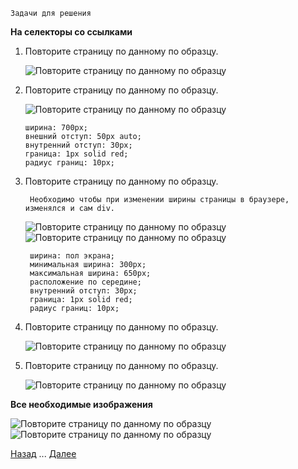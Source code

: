     Задачи для решения

**На селекторы со ссылками**
 
1. Повторите страницу по данному по образцу.

   ![Повторите страницу по данному по образцу](img/1.jpg)
   
2. Повторите страницу по данному по образцу.
   
   ![Повторите страницу по данному по образцу](img/2.jpg)
   
       ширина: 700px;
       внешний отступ: 50px auto;
       внутренний отступ: 30px;
       граница: 1px solid red;
       радиус границ: 10px;
       
3. Повторите страницу по данному по образцу.

        Необходимо чтобы при изменении ширины страницы в браузере, изменялся и сам div. 
   
   ![Повторите страницу по данному по образцу](img/3.jpg) ![Повторите страницу по данному по образцу](img/4.jpg)
        
        ширина: пол экрана;
        минимальная ширина: 300px;
        максимальная ширина: 650px;
        расположение по середине;
        внутренний отступ: 30px;
        граница: 1px solid red;
        радиус границ: 10px;
           
4. Повторите страницу по данному по образцу.
    
    ![Повторите страницу по данному по образцу](img/5.jpg)

5. Повторите страницу по данному по образцу.
    
    ![Повторите страницу по данному по образцу](img/6.jpg)    
   
   
**Все необходимые изображения**

   ![Повторите страницу по данному по образцу](img/obezyana.jpg)    ![Повторите страницу по данному по образцу](img/li.gif)    
   
[Назад](https://github.com/KinShish/learning_task_1/tree/master/8) ... [Далее](https://github.com/KinShish/learning_task_1/tree/master/10)